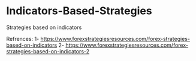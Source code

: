 # Indicators-Based-Strategies
Strategies based on indicators

Refrences:
1- https://www.forexstrategiesresources.com/forex-strategies-based-on-indicators
2- https://www.forexstrategiesresources.com/forex-strategies-based-on-indicators-2
